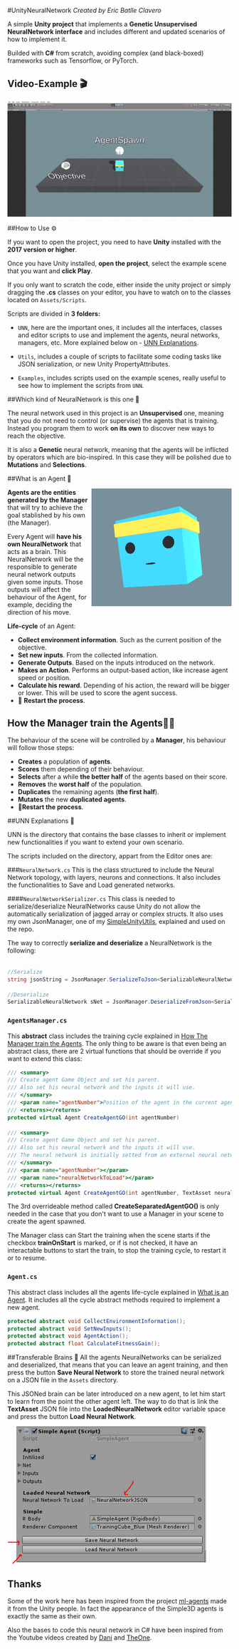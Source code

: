 #UnityNeuralNetwork 
*Created by Eric Batlle Clavero*

 A simple **Unity project** that implements a **Genetic Unsupervised NeuralNetwork interface** and includes different and updated scenarios of how to implement it. 

Builded with **C#** from scratch, avoiding complex (and black-boxed) frameworks such as Tensorflow, or PyTorch.

## Video-Example 🎬

<p>
  <img src="SimpleVideo.gif" alt="simple video gif"/>
</p>

##How to Use ⚙️

If you want to open the project, you need to have **Unity** installed with the **2017 version or higher**.

Once you have Unity installed, **open the project**, select the example scene that you want and **click Play**.

If you only want to scratch the code, either inside the unity project or simply dragging the **.cs** classes on your editor, you have to watch on to the classes located on ``Assets/Scripts``. 

Scripts are divided in **3 folders:**

* ``UNN``, here are the important ones, it includes all the interfaces, classes and editor scripts to use and implement the agents, neural networks, managers, etc. More explained below on - [UNN Explanations](#unn-explanations).

* ``Utils``, includes a couple of scripts to facilitate some coding tasks like JSON serialization, or new Unity PropertyAttributes.

* ``Examples``, includes scripts used on the example scenes, really useful to see how to implement the scripts from ``UNN``.

##Which kind of NeuralNetwork is this one 🧬

The neural network used in this project is an **Unsupervised** one, meaning that you do not need to control (or supervise) the agents that is training. 
Instead you program them to work **on its own** to discover new ways to reach the objective.

It is also a **Genetic** neural network, meaning that the agents will be inflicted by operators which are bio-inspired. In this case they will be polished due to **Mutations** and **Selections**.

##What is an Agent 🤖
<p>
  <img align="right" src="Agent3D.PNG" alt="3D Agent picture"/>
</p>

**Agents are the entities generated by the Manager** that will try to achieve the goal stablished by his own (the Manager).

Every Agent will **have his own NeuralNetwork** that acts as a brain. This NeuralNetwork will be the responsible to generate neural network outputs given some inputs. Those outputs will affect the behaviour of the Agent, for example, deciding the direction of his move.

**Life-cycle** of an Agent:

* **Collect environment information**. Such as the current position of the objective.
* **Set new inputs**. From the collected information.
* **Generate Outputs**. Based on the inputs introduced on the network.
* **Makes an Action**. Performs an output-based action, like increase agent speed or position.
* **Calculate his reward**. Depending of his action, the reward will be bigger or lower. This will be used to score the agent success.
* 🔄 **Restart the process**.

## How the Manager train the Agents🏋️‍♂️

The behaviour of the scene will be controlled by a **Manager**, his behaviour will follow those steps:

* **Creates** a population of **agents**.
* **Scores** them depending of their behaviour.
* **Selects** after a while **the better half** of the agents based on their score.
* **Removes** the **worst half** of the population.
* **Duplicates** the remaining agents (**the first half**).
* **Mutates** the new **duplicated agents**.
* 🔄**Restart the process**.




##UNN Explanations 📜

UNN is the directory that contains the base classes to inherit or implement new functionalities if you want to extend your own scenario.

The scripts included on the directory, appart from the Editor ones are:

###``NeuralNetwork.cs``
This is the class structured to include the Neural Network topology, with layers, neurons and connections. It also includes the functionalities to Save and Load generated networks.

####``NeuralNetworkSerializer.cs`` 
This class is needed to serialize/deserialize NeuralNetworks cause Unity do not allow the automatically serialization of jagged array or complex structs. It also uses my own JsonManager, one of my [SimpleUnityUtils](https://github.com/ls29322/SimpleUnityUtils), explained and used on the repo.

The way to correctly **serialize and deserialize** a NeuralNetwork is the following: 

```cs

//Serialize
string jsonString = JsonManager.SerializeToJson<SerializableNeuralNetwork>(net.Serialized());

//Deserialize
SerializableNeuralNetwork sNet = JsonManager.DeserializeFromJson<SerializableNeuralNetwork>(jsonString);

```

### ``AgentsManager.cs``
This **abstract** class includes the training cycle explained in [How The Manager train the Agents](#how-the-manager-train-the-agents). The only thing to be aware is that even being an abstract class, there are 2 virtual functions that should be override if you want to extend this class:

```cs
/// <summary>
/// Create agent Game Object and set his parent.
/// Also set his neural network and the inputs it will use.
/// </summary>
/// <param name="agentNumber">Position of the agent in the current agents list</param>
/// <returns></returns>
protected virtual Agent CreateAgentGO(int agentNumber)

/// <summary>
/// Create agent Game Object and set his parent.
/// Also set his neural network and the inputs it will use.
/// The neural network is initially setted from an external neural network file.
/// </summary>
/// <param name="agentNumber"></param>
/// <param name="neuralNetworkToLoad"></param>
/// <returns></returns>
protected virtual Agent CreateAgentGO(int agentNumber, TextAsset neuralNetworkToLoad)
```

The 3rd overrideable method called **CreateSeparatedAgentGO()** is only needed in the  case that you don't want to use a Manager in your scene to create the agent spawned.

The Manager class can Start the training when the scene starts if the checkbox **trainOnStart** is marked, or if is not checked, it have an interactable buttons to start the train, to stop the training cycle, to restart it or to resume.

###  ``Agent.cs``

This abstract class includes all the agents life-cycle explained in [What is an Agent](#what-is-an-agent). It includes all the cycle abstract methods required to implement a new agent.

```cs
protected abstract void CollectEnvironmentInformation();
protected abstract void SetNewInputs();
protected abstract void AgentAction();
protected abstract float CalculateFitnessGain();
```

##Transferable Brains 🧠
All the agents NeuralNetworks can be serialized and deserialized, that means that you can leave an agent training, and then press the button **Save Neural Network** to store the trained neural network on a JSON file in the ``Assets`` directory.

This JSONed brain can be later introduced on a new agent, to let him start to learn from the point the other agent left. The way to do that is link the **TextAsset** JSON file into the **LoadedNeuralNetwork** editor variable space and press the button **Load Neural Network**.

<p>
  <img src="TransferableBrains.PNG" alt="UnityEditor save load neuralnetwrok"/>
</p>

## Thanks 
Some of the work here has been inspired from the project [ml-agents](https://github.com/Unity-Technologies/ml-agents) made it from the Unity people. In fact the appearance of the Simple3D agents is exactly the same as their own.

Also the bases to code this neural network in C# have been inspired from the Youtube videos created by 
 [Dani](https://www.youtube.com/channel/UCIabPXjvT5BVTxRDPCBBOOQ) and [TheOne](https://www.youtube.com/channel/UCWbkocGpP_8R5ZS1VpuusRA).